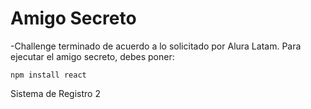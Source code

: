 <h1> Amigo Secreto</h1>
-Challenge terminado de acuerdo a lo solicitado por Alura Latam.
Para ejecutar el amigo secreto, debes poner:

```npm install react ```


Sistema de Registro 2
